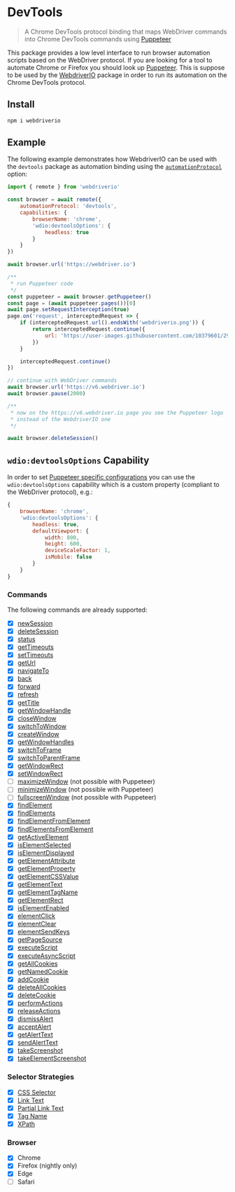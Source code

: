 DevTools
========

> A Chrome DevTools protocol binding that maps WebDriver commands into Chrome DevTools commands using [Puppeteer](https://www.npmjs.com/package/puppeteer)

This package provides a low level interface to run browser automation scripts based on the WebDriver protocol. If you are looking for a tool to automate Chrome or Firefox you should look up [Puppeteer](https://www.npmjs.com/package/puppeteer). This is suppose to be used by the [WebdriverIO](https://webdriver.io/) package in order to run its automation on the Chrome DevTools protocol.

## Install

```sh
npm i webdriverio
```

## Example

The following example demonstrates how WebdriverIO can be used with the `devtools` package as automation binding using the [`automationProtocol`](https://webdriver.io/docs/options#automationProtocol) option:

```js
import { remote } from 'webdriverio'

const browser = await remote({
    automationProtocol: 'devtools',
    capabilities: {
        browserName: 'chrome',
        'wdio:devtoolsOptions': {
            headless: true
        }
    }
})

await browser.url('https://webdriver.io')

/**
 * run Puppeteer code
 */
const puppeteer = await browser.getPuppeteer()
const page = (await puppeteer.pages())[0]
await page.setRequestInterception(true)
page.on('request', interceptedRequest => {
    if (interceptedRequest.url().endsWith('webdriverio.png')) {
        return interceptedRequest.continue({
            url: 'https://user-images.githubusercontent.com/10379601/29446482-04f7036a-841f-11e7-9872-91d1fc2ea683.png'
        })
    }

    interceptedRequest.continue()
})

// continue with WebDriver commands
await browser.url('https://v6.webdriver.io')
await browser.pause(2000)

/**
 * now on the https://v6.webdriver.io page you see the Puppeteer logo
 * instead of the WebdriverIO one
 */

await browser.deleteSession()
```

## `wdio:devtoolsOptions` Capability

In order to set [Puppeteer specific configurations](https://pptr.dev/#?product=Puppeteer&version=v5.5.0&show=api-puppeteerlaunchoptions) you can use the `wdio:devtoolsOptions` capability which is a custom property (compliant to the WebDriver protocol), e.g.:

```js
{
    browserName: 'chrome',
    'wdio:devtoolsOptions': {
        headless: true,
        defaultViewport: {
            width: 800,
            height: 600,
            deviceScaleFactor: 1,
            isMobile: false
        }
    }
}
```

### Commands

The following commands are already supported:

- [x] [newSession](https://w3c.github.io/webdriver/#new-session)
- [x] [deleteSession](https://w3c.github.io/webdriver/#delete-session)
- [x] [status](https://w3c.github.io/webdriver/#status)
- [x] [getTimeouts](https://w3c.github.io/webdriver/#get-timeouts)
- [x] [setTimeouts](https://w3c.github.io/webdriver/#set-timeouts)
- [x] [getUrl](https://w3c.github.io/webdriver/#get-current-url)
- [x] [navigateTo](https://w3c.github.io/webdriver/#navigate-to)
- [x] [back](https://w3c.github.io/webdriver/#back)
- [x] [forward](https://w3c.github.io/webdriver/#forward)
- [x] [refresh](https://w3c.github.io/webdriver/#refresh)
- [x] [getTitle](https://w3c.github.io/webdriver/#get-title)
- [x] [getWindowHandle](https://w3c.github.io/webdriver/#get-window-handle)
- [x] [closeWindow](https://w3c.github.io/webdriver/#close-window)
- [x] [switchToWindow](https://w3c.github.io/webdriver/#switch-to-window)
- [x] [createWindow](https://w3c.github.io/webdriver/#new-window)
- [x] [getWindowHandles](https://w3c.github.io/webdriver/#get-window-handles)
- [x] [switchToFrame](https://w3c.github.io/webdriver/#switch-to-frame)
- [x] [switchToParentFrame](https://w3c.github.io/webdriver/#switch-to-parent-frame)
- [x] [getWindowRect](https://w3c.github.io/webdriver/#get-window-rect)
- [x] [setWindowRect](https://w3c.github.io/webdriver/#set-window-rect)
- [ ] [maximizeWindow](https://w3c.github.io/webdriver/#maximize-window) (not possible with Puppeteer)
- [ ] [minimizeWindow](https://w3c.github.io/webdriver/#minimize-window) (not possible with Puppeteer)
- [ ] [fullscreenWindow](https://w3c.github.io/webdriver/#fullscreen-window) (not possible with Puppeteer)
- [x] [findElement](https://w3c.github.io/webdriver/#find-element)
- [x] [findElements](https://w3c.github.io/webdriver/#find-elements)
- [x] [findElementFromElement](https://w3c.github.io/webdriver/#find-element-from-element)
- [x] [findElementsFromElement](https://w3c.github.io/webdriver/#find-elements-from-element)
- [x] [getActiveElement](https://w3c.github.io/webdriver/#get-active-element)
- [x] [isElementSelected](https://w3c.github.io/webdriver/#is-element-selected)
- [x] [isElementDisplayed](https://w3c.github.io/webdriver/#element-displayedness)
- [x] [getElementAttribute](https://w3c.github.io/webdriver/#get-element-attribute)
- [x] [getElementProperty](https://w3c.github.io/webdriver/#get-element-property)
- [x] [getElementCSSValue](https://w3c.github.io/webdriver/#get-element-css-value)
- [x] [getElementText](https://w3c.github.io/webdriver/#get-element-text)
- [x] [getElementTagName](https://w3c.github.io/webdriver/#get-element-tag-name)
- [x] [getElementRect](https://w3c.github.io/webdriver/#get-element-rect)
- [x] [isElementEnabled](https://w3c.github.io/webdriver/#is-element-enabled)
- [x] [elementClick](https://w3c.github.io/webdriver/#element-click)
- [x] [elementClear](https://w3c.github.io/webdriver/#element-clear)
- [x] [elementSendKeys](https://w3c.github.io/webdriver/#element-send-keys)
- [x] [getPageSource](https://w3c.github.io/webdriver/#get-page-source)
- [x] [executeScript](https://w3c.github.io/webdriver/#execute-script)
- [x] [executeAsyncScript](https://w3c.github.io/webdriver/#execute-async-script)
- [x] [getAllCookies](https://w3c.github.io/webdriver/#get-all-cookies)
- [x] [getNamedCookie](https://w3c.github.io/webdriver/#get-named-cookie)
- [x] [addCookie](https://w3c.github.io/webdriver/#add-cookie)
- [x] [deleteAllCookies](https://w3c.github.io/webdriver/#delete-all-cookies)
- [x] [deleteCookie](https://w3c.github.io/webdriver/#delete-cookie)
- [x] [performActions](https://w3c.github.io/webdriver/#perform-actions)
- [x] [releaseActions](https://w3c.github.io/webdriver/#release-actions)
- [x] [dismissAlert](https://w3c.github.io/webdriver/#dismiss-alert)
- [x] [acceptAlert](https://w3c.github.io/webdriver/#accept-alert)
- [x] [getAlertText](https://w3c.github.io/webdriver/#get-alert-text)
- [x] [sendAlertText](https://w3c.github.io/webdriver/#send-alert-text)
- [x] [takeScreenshot](https://w3c.github.io/webdriver/#take-screenshot)
- [x] [takeElementScreenshot](https://w3c.github.io/webdriver/#take-element-screenshot)

### Selector Strategies

- [x] [CSS Selector](https://w3c.github.io/webdriver/#css-selectors)
- [x] [Link Text](https://w3c.github.io/webdriver/#partial-link-text)
- [x] [Partial Link Text](https://w3c.github.io/webdriver/#partial-link-text)
- [x] [Tag Name](https://w3c.github.io/webdriver/#tag-name)
- [x] [XPath](https://w3c.github.io/webdriver/#xpath)

### Browser

- [x] Chrome
- [x] Firefox (nightly only)
- [x] Edge
- [ ] Safari
